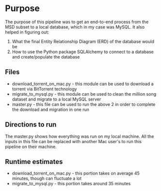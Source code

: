 # Purpose
The purpose of this pipeline was to get an end-to-end process from the MSD subset to a local database, which in my case was MySQL. It also
helped in figuring out:
1. What the final Entity Relationship Diagram (ERD) of the database would be
2. How to use the Python package SQLAlchemy to connect to a database and create/populate the database



## Files
* download_torrent_on_mac.py - this module can be used to download a torrent via BitTorrent technology
* migrate_to_mysql.py - this module can be used to clean the million song dataset and migrate to a local MySQL server
* master.py - this file can be used to run the above 2 in order to complete the download and migration in one run

## Directions to run
The master.py shows how everything was run on my local machine. All the inputs in this file can be replaced with another Mac user's to run this pipeline on their machine.

## Runtime estimates
* download_torrent_on_mac.py - this portion takes on average 45 minutes, though can fluctuate a lot
* migrate_to_mysql.py - this portion takes around 35 minutes
